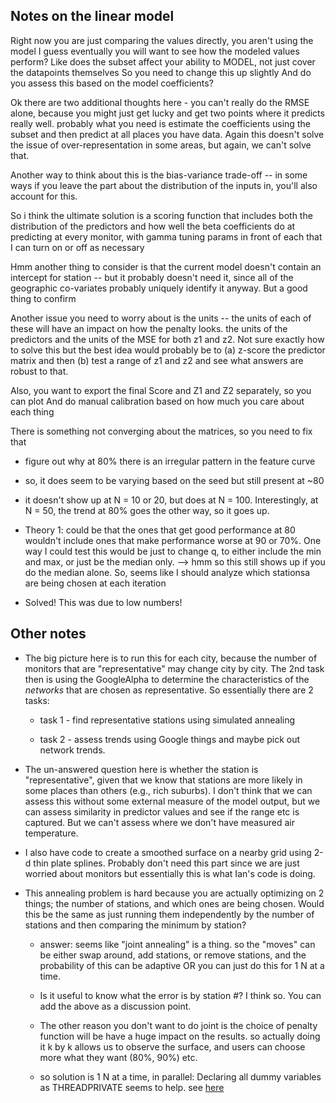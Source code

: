 ## Notes on the linear model

  Right now you are just comparing the values directly, you aren't using the model
  I guess eventually you will want to see how the modeled values perform?
  Like does the subset affect your ability to MODEL, not just cover the datapoints themselves
  So you need to change this up slightly
  And do you assess this based on the model coefficients?
  
  Ok there are two additional thoughts here - you can't really do the RMSE alone, because you
  might just get lucky and get two points where it predicts really well. probably what you need
  is estimate the coefficients using the subset and then predict at all places you have data. 
  Again this doesn't solve the issue of over-representation in some areas, but again, we can't solve that.
  
  Another way to think about this is the bias-variance trade-off -- in some ways if you 
  leave the part about the distribution of the inputs in, you'll also account for this.
  
  So i think the ultimate solution is a scoring function that includes both the
  distribution of the predictors and how well the beta coefficients do at predicting at 
  every monitor, with gamma tuning params in front of each that I can turn on or off as 
  necessary
  
  Hmm another thing to consider is that the current model doesn't contain an 
  intercept for station -- but it probably doesn't need it, since all of the
  geographic co-variates probably uniquely identify it anyway. But a good
  thing to confirm
  
  Another issue you need to worry about is the units -- the units of each of 
  these will have an impact on how the penalty looks. the units of the predictors
  and the units of the MSE for both z1 and z2. Not sure exactly how to solve this
  but the best idea would probably be to (a) z-score the predictor matrix and then
  (b) test a range of z1 and z2 and see what answers are robust to that. 
  
  Also, you want to export the final Score and Z1 and Z2 separately, so you can plot
  And do manual calibration based on how much you care about each thing
  
  There is something not converging about the matrices, so you need to fix that
  
  * figure out why at 80% there is an irregular pattern in the feature curve

  * so, it does seem to be varying based on the seed but still present at ~80
  
  * it doesn't show up at N = 10 or 20, but does at N = 100. Interestingly, at
  N = 50, the trend at 80% goes the other way, so it goes up. 
  
  * Theory 1: could be that the ones that get good performance at 80 wouldn't
  include ones that make performance worse at 90 or 70%. One way I could test
  this would be just to change q, to either include the min and max, or 
  just be the median only. --> hmm so this still shows up if you do the median alone.
  So, seems like I should analyze which stationsa are being chosen at each iteration
  
  * Solved! This was due to low numbers!
  
## Other notes

* The big picture here is to run this for each city, because the number of 
monitors that are "representative" may change city by city. The 2nd task then
is using the GoogleAlpha to determine the characteristics of the _networks_ that
are chosen as representative. So essentially there are 2 tasks: 
  
  * task 1 - find representative stations using simulated annealing
  
  * task 2 - assess trends using Google things and maybe pick out network trends.

* The un-answered question here is whether the station is "representative", given
that we know that stations are more likely in some places than others (e.g., 
rich suburbs). I don't think that we can assess this without some external measure
of the model output, but we can assess similarity in predictor values and see
if the range etc is captured. But we can't assess where we don't have measured
air temperature.

* I also have code to create a smoothed surface on a nearby grid using 2-d thin plate splines.
Probably don't need this part since we are just worried about monitors but essentially 
this is what Ian's code is doing.

* This annealing problem is hard because you are actually optimizing on 2 things;
  the number of stations, and which ones are being chosen. 
  Would this be the same as just running them independently by the number of stations
  and then comparing the minimum by station?

  * answer: seems like "joint annealing" is a thing. so the "moves" can be either
  swap around, add stations, or remove stations, and the probability of this can be adaptive
  OR you can just do this for 1 N at a time. 
  
  * Is it useful to know what the error is by station #? I think so. You can add the 
above as a discussion point.  

  * The other reason  you don't want to do joint is the choice of penalty function
  will be have a huge impact on the results. so actually doing it k by k allows us 
  to observe the surface, and users can choose more what they want (80%, 90%) etc.

  * so solution is 1 N at a time, in parallel: Declaring all dummy variables as 
  THREADPRIVATE seems to help. see [here](https://stackoverflow.com/questions/39196532/calling-subroutine-in-parallel-environment)
